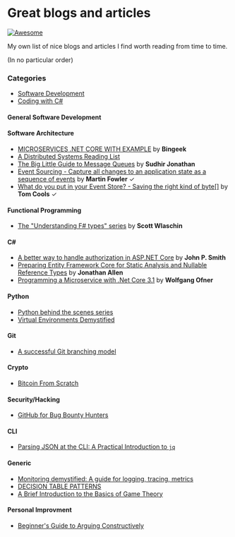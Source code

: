 # Great blogs and articles
[![Awesome](https://cdn.rawgit.com/sindresorhus/awesome/d7305f38d29fed78fa85652e3a63e154dd8e8829/media/badge.svg)](https://github.com/sindresorhus/awesome)

My own list of nice blogs and articles I find worth reading from time to time.

(In no particular order)

### Categories

- [Software Development](https://github.com/FJuette/great-blogs#general-software-development)
- [Coding with C#](https://github.com/FJuette/great-blogs#coding-with-c)

#### General Software Development

#### Software Architecture

* [MICROSERVICES .NET CORE WITH EXAMPLE](https://medium.com/@bingeek/microservices-net-core-with-example-c4330bca148a) by **Bingeek**
* [A Distributed Systems Reading List](https://dancres.github.io/Pages/)
* [The Big Little Guide to Message Queues](https://sudhir.io/the-big-little-guide-to-message-queues/) by **Sudhir Jonathan**
* [Event Sourcing - Capture all changes to an application state as a sequence of events](https://martinfowler.com/eaaDev/EventSourcing.html) by **Martin Fowler** &#10003;
* [What do you put in your Event Store? - Saving the right kind of byte[]](https://tomcools.be/post/dec-2018-event-format-eventstore/) by **Tom Cools** &#10003;

#### Functional Programming

* [The "Understanding F# types" series](https://fsharpforfunandprofit.com/series/understanding-fsharp-types.html) by **Scott Wlaschin**

#### C#

* [A better way to handle authorization in ASP.NET Core](https://www.thereformedprogrammer.net/a-better-way-to-handle-authorization-in-asp-net-core/) by **John P. Smith**
* [Preparing Entity Framework Core for Static Analysis and Nullable Reference Types](https://www.infoq.com/articles/EF-Core-Nullable-Reference-Types/) by **Jonathan Allen**
* [Programming a Microservice with .Net Core 3.1](https://www.programmingwithwolfgang.com/programming-microservices-net-core-3-1/) by **Wolfgang Ofner**


#### Python

* [Python behind the scenes series](https://tenthousandmeters.com/tag/python-behind-the-scenes/)
* [Virtual Environments Demystified](https://meribold.org/python/2018/02/13/virtual-environments-9487/)

#### Git

* [A successful Git branching model](https://nvie.com/posts/a-successful-git-branching-model/)

#### Crypto

* [Bitcoin From Scratch](https://monokh.com/posts/bitcoin-from-scratch-part-1)

#### Security/Hacking

* [GitHub for Bug Bounty Hunters](https://gist.github.com/EdOverflow/922549f610b258f459b219a32f92d10b)

#### CLI

* [Parsing JSON at the CLI: A Practical Introduction to `jq`](https://sequoia.makes.software/parsing-json-at-the-cli-a-practical-introduction-to-jq-and-more/)

#### Generic

* [Monitoring demystified: A guide for logging, tracing, metrics](https://techbeacon.com/enterprise-it/monitoring-demystified-guide-logging-tracing-metrics)
* [DECISION TABLE PATTERNS](https://www.hillelwayne.com/post/decision-table-patterns/)
* [A Brief Introduction to the Basics of Game Theory](https://papers.ssrn.com/sol3/papers.cfm?abstract_id=1968579)

#### Personal Improvment

* [Beginner's Guide to Arguing Constructively](http://liamrosen.com/arguments.html)
